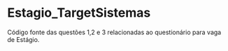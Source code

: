 # Estagio_TargetSistemas
Código fonte das questões 1,2 e 3 relacionadas ao questionário para vaga de Estágio.
